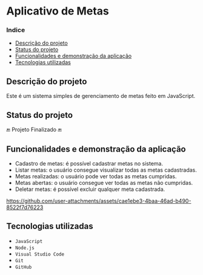 # Aplicativo de Metas

### Indice

* [Descrição do projeto](#descrição-do-projeto)
* [Status do projeto](#status-do-projeto)
* [Funcionalidades e demonstração da aplicação](#funcionalidades-e-demonstração-da-aplicação)
* [Tecnologias utilizadas](#tecnologias-utilizadas)

## Descrição do projeto

Este é um sistema simples de gerenciamento de metas feito em JavaScript.

## Status do projeto
:end: Projeto Finalizado :end:

## Funcionalidades e demonstração da aplicação

- Cadastro de metas: é possível cadastrar metas no sistema.
- Listar metas: o usuário consegue visualizar todas as metas cadastradas.
- Metas realizadas: o usuário pode ver todas as metas cumpridas.
- Metas abertas: o usuário consegue ver todas as metas não cumpridas.
- Deletar metas: é possível excluir qualquer meta cadastrada.

https://github.com/user-attachments/assets/cae1ebe3-4baa-46ad-b490-8522f7d76223

## Tecnologias utilizadas
- ``JavaScript``
- ``Node.js``
- ``Visual Studio Code``
- ``Git``
- ``GitHub``
